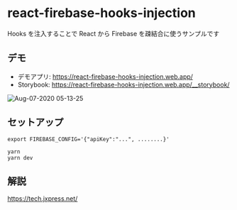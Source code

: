 # react-firebase-hooks-injection

Hooks を注入することで React から Firebase を疎結合に使うサンプルです

## デモ

- デモアプリ: https://react-firebase-hooks-injection.web.app/
- Storybook: https://react-firebase-hooks-injection.web.app/__storybook/

![Aug-07-2020 05-13-25](https://user-images.githubusercontent.com/623449/89578280-dc298e80-d86c-11ea-8fab-b29c182ebba0.gif)

## セットアップ

```
export FIREBASE_CONFIG='{"apiKey":"...", ........}'

yarn
yarn dev
```

## 解説

https://tech.jxpress.net/
